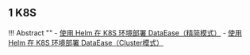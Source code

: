 ## 1 K8S

!!! Abstract ""
    - [使用 Helm 在 K8S 环境部署 DataEase（精简模式）](https://kb.fit2cloud.com/?p=92)
    - [使用 Helm 在 K8S 环境部署 DataEase（Cluster模式）](https://kb.fit2cloud.com/?p=101)